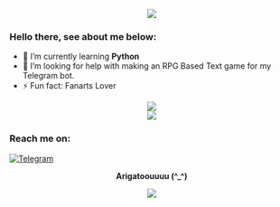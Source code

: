 <p align="center">
  <img src="https://pa1.narvii.com/6099/bc1c421959650c2038fdf789dc93c1faf2fbedf2_hq.gif">
</p>

### Hello there, see about me below:

- 🌱 I’m currently learning **Python**<br>
- 🤔 I’m looking for help with making an RPG Based Text game for my Telegram bot.<br>
- ⚡ Fun fact: Fanarts Lover

<p align="center">
  <img src="https://github-readme-stats.vercel.app/api?username=rushkii&show_icons=true&theme=tokyonight"><br>
  <img src="https://github-readme-stats.vercel.app/api/top-langs/?username=rushkii&layout=compact&theme=nightowl">
</p>

### Reach me on:
<a href="https://t.me/nekoha" target="_blank"><img src="https://img.shields.io/badge/Telegram-3f5ed8.svg?&?style=social&logo=telegram&color=blue" alt="Telegram"></a>

<p align="center"><b>Arigatoouuuu (^_^)</b></p>

<p align="center">
  <img src="https://64.media.tumblr.com/59fecf45d53e0262082dfae131ad71aa/tumblr_mk8tt6RUkA1rvrw2eo1_r1_400.gif">
</p>
